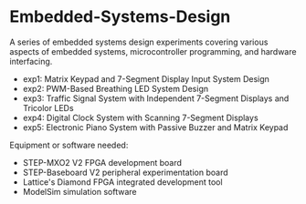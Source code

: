 # Embedded-Systems-Design
 A series of embedded systems design experiments covering various aspects of embedded systems, microcontroller programming, and hardware interfacing.

 * exp1: Matrix Keypad and 7-Segment Display Input System Design
 * exp2: PWM-Based Breathing LED System Design
 * exp3: Traffic Signal System with Independent 7-Segment Displays and Tricolor LEDs
 * exp4: Digital Clock System with Scanning 7-Segment Displays
 * exp5: Electronic Piano System with Passive Buzzer and Matrix Keypad

Equipment or software needed:
* STEP-MXO2 V2 FPGA development board
* STEP-Baseboard V2 peripheral experimentation board
* Lattice's Diamond FPGA integrated development tool
* ModelSim simulation software

  


